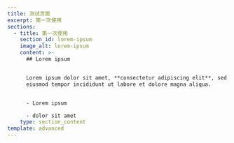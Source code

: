 ```yaml
---
title: 测试页面
excerpt: 第一次使用
sections:
  - title: 第一次使用
    section_id: lorem-ipsum
    image_alt: lorem-ipsum
    content: >-
      ## Lorem ipsum


      Lorem ipsum dolor sit amet, **consectetur adipiscing elit**, sed do
      eiusmod tempor incididunt ut labore et dolore magna aliqua.


      - Lorem ipsum

      - dolor sit amet
    type: section_content
template: advanced
---
```

